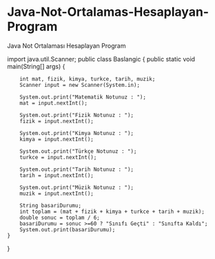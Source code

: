 # Java-Not-Ortalamas-Hesaplayan-Program
Java Not Ortalaması Hesaplayan Program

import java.util.Scanner;
public class Baslangic {
    public static void main(String[] args) {
    
        int mat, fizik, kimya, turkce, tarih, muzik;
        Scanner input = new Scanner(System.in);
        
        System.out.print("Matematik Notunuz : ");
        mat = input.nextInt();

        System.out.print("Fizik Notunuz : ");
        fizik = input.nextInt();

        System.out.print("Kimya Notunuz : ");
        kimya = input.nextInt();

        System.out.print("Türkçe Notunuz : ");
        turkce = input.nextInt();

        System.out.print("Tarih Notunuz : ");
        tarih = input.nextInt();

        System.out.print("Müzik Notunuz : ");
        muzik = input.nextInt();

        String basariDurumu;
        int toplam = (mat + fizik + kimya + turkce + tarih + muzik);
        double sonuc = toplam / 6;
        basariDurumu = sonuc >=60 ? "Sınıfı Geçti" : "Sınıfta Kaldı";
        System.out.print(basariDurumu);
    }
}

